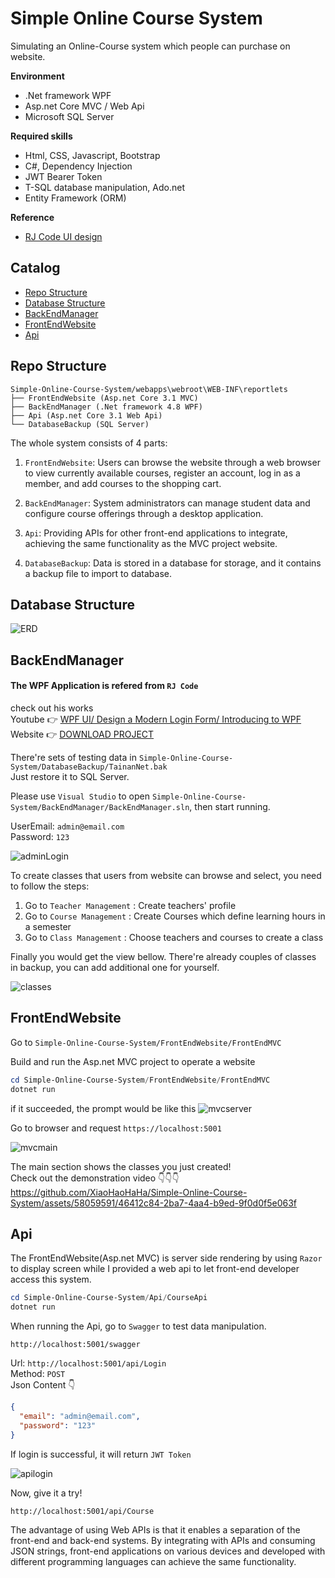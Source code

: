 # Simple Online Course System
Simulating an Online-Course system which people can purchase on website.  

**Environment**
- .Net framework WPF
- Asp.net Core MVC / Web Api
- Microsoft SQL Server

**Required skills**
- Html, CSS, Javascript, Bootstrap
- C#, Dependency Injection
- JWT Bearer Token
- T-SQL database manipulation, Ado.net
- Entity Framework (ORM)

**Reference**
- [RJ Code UI design](https://www.youtube.com/watch?v=pZGcRHgmn8k)

## Catalog
- [Repo Structure](#repo-structure)
- [Database Structure](#database-structure)
- [BackEndManager](#backendmanager)
- [FrontEndWebsite](#frontendwebsite)
- [Api](#api)


## Repo Structure
```
Simple-Online-Course-System/webapps\webroot\WEB-INF\reportlets
├── FrontEndWebsite (Asp.net Core 3.1 MVC)
├── BackEndManager (.Net framework 4.8 WPF)
├── Api (Asp.net Core 3.1 Web Api)
└── DatabaseBackup (SQL Server)
```

The whole system consists of 4 parts:  

1. `FrontEndWebsite`: Users can browse the website through a web browser to view currently available courses, register an account, log in as a member, and add courses to the shopping cart.

2. `BackEndManager`: System administrators can manage student data and configure course offerings through a desktop application.

3. `Api`: Providing APIs for other front-end applications to integrate, achieving the same functionality as the MVC project website.

4. `DatabaseBackup`: Data is stored in a database for storage, and it contains a backup file to import to database.

## Database Structure

![ERD](./DocFile/ERD.png)

## BackEndManager
#### **The WPF Application is refered from `RJ Code`**

check out his works  
Youtube 👉 [WPF UI/ Design a Modern Login Form/ Introducing to WPF](https://www.youtube.com/watch?v=pZGcRHgmn8k)  
Website 👉 [DOWNLOAD PROJECT](https://rjcodeadvance.com/crear-formulario-de-inicio-de-sesion-moderno-con-wpf/)



 There're sets of testing data in `Simple-Online-Course-System/DatabaseBackup/TainanNet.bak`  
 Just restore it to SQL Server.

 Please use `Visual Studio` to open `Simple-Online-Course-System/BackEndManager/BackEndManager.sln`, 
 then start running.

 UserEmail: `admin@email.com`  
 Password: `123`  

![adminLogin](./DocFile/adminLogin.png)

To create classes that users from website can browse and select, you need to follow the steps:

1. Go to `Teacher Management` : Create teachers' profile
2. Go to `Course Management` : Create Courses which define learning hours in a semester
3. Go to `Class Management` : Choose teachers and courses to create a class

Finally you would get the view bellow.
There're already couples of classes in backup, you can add additional one for yourself.

![classes](./DocFile/classes.png)


## FrontEndWebsite

Go to `Simple-Online-Course-System/FrontEndWebsite/FrontEndMVC`

Build and run the Asp.net MVC project to operate a website
``` powershell
cd Simple-Online-Course-System/FrontEndWebsite/FrontEndMVC
dotnet run

```

if it succeeded, the prompt would be like this
![mvcserver](./DocFile/mvcserver.png)

Go to browser and request `https://localhost:5001`

![mvcmain](./DocFile/mvcmain.png)

The main section shows the classes you just created!  
Check out the demonstration video 👇👇👇  
https://github.com/XiaoHaoHaHa/Simple-Online-Course-System/assets/58059591/46412c84-2ba7-4aa4-b9ed-9f0d0f5e063f

## Api
The FrontEndWebsite(Asp.net MVC) is server side rendering by using `Razor` to display screen while I provided a web api to let front-end developer access this system.

``` powershell
cd Simple-Online-Course-System/Api/CourseApi
dotnet run

```

When running the Api, go to `Swagger` to test data manipulation.
```
http://localhost:5001/swagger
```

Url: `http://localhost:5001/api/Login`  
Method: `POST`  
Json Content 👇  
``` Json
{
  "email": "admin@email.com",
  "password": "123"
}
```

If login is successful, it will return `JWT Token`

![apilogin](./DocFile/apilogin.png)

Now, give it a try!

```
http://localhost:5001/api/Course
```

The advantage of using Web APIs is that it enables a separation of the front-end and back-end systems. By integrating with APIs and consuming JSON strings, front-end applications on various devices and developed with different programming languages can achieve the same functionality.
